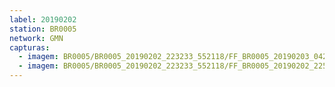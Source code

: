 ```yaml
---
label: 20190202
station: BR0005
network: GMN
capturas:
  - imagem: BR0005/BR0005_20190202_223233_552118/FF_BR0005_20190203_042150_701_0516352.fits_maxpixel.jpg
  - imagem: BR0005/BR0005_20190202_223233_552118/FF_BR0005_20190202_225618_231_0033024.fits_maxpixel.jpg
---
```

